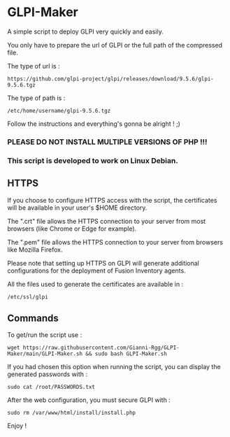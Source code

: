# GLPI-Maker

A simple script to deploy GLPI very quickly and easily.

You only have to prepare the url of GLPI or the full path of the compressed file.

The type of url is :
```
https://github.com/glpi-project/glpi/releases/download/9.5.6/glpi-9.5.6.tgz
```

The type of path is :
```
/etc/home/username/glpi-9.5.6.tgz
```

Follow the instructions and everything's gonna be alright ! ;)

### PLEASE DO NOT INSTALL MULTIPLE VERSIONS OF PHP !!!

### This script is developed to work on Linux Debian.

## HTTPS

If you choose to configure HTTPS access with the script, the certificates will be available in your user's $HOME directory.

The ".crt" file allows the HTTPS connection to your server from most browsers (like Chrome or Edge for example).

The ".pem" file allows the HTTPS connection to your server from browsers like Mozilla Firefox.

Please note that setting up HTTPS on GLPI will generate additional configurations for the deployment of Fusion Inventory agents.

All the files used to generate the certificates are available in :
```
/etc/ssl/glpi
```

## Commands

To get/run the script use :
```
wget https://raw.githubusercontent.com/Gianni-Rgg/GLPI-Maker/main/GLPI-Maker.sh && sudo bash GLPI-Maker.sh
```

If you had chosen this option when running the script, you can display the generated passwords with :
```
sudo cat /root/PASSWORDS.txt
```

After the web configuration, you must secure GLPI with :
```
sudo rm /var/www/html/install/install.php
```

Enjoy !
